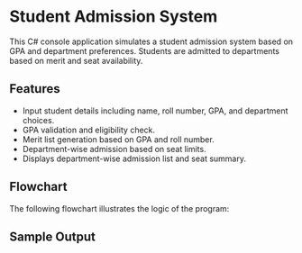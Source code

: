 # Student Admission System

This C# console application simulates a student admission system based on GPA and department preferences. Students are admitted to departments based on merit and seat availability.

## Features

- Input student details including name, roll number, GPA, and department choices.
- GPA validation and eligibility check.
- Merit list generation based on GPA and roll number.
- Department-wise admission based on seat limits.
- Displays department-wise admission list and seat summary.

## Flowchart

The following flowchart illustrates the logic of the program:



## Sample Output

